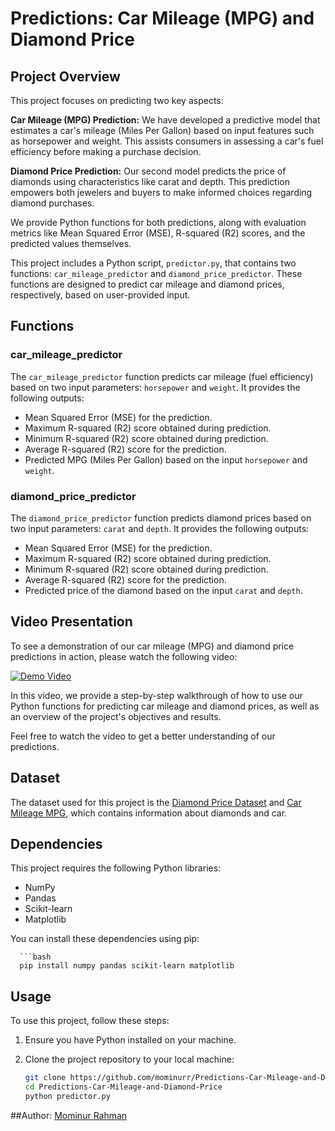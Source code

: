 # Predictions: Car Mileage (MPG) and Diamond Price

## Project Overview

This project focuses on predicting two key aspects:

**Car Mileage (MPG) Prediction:** We have developed a predictive model that estimates a car's mileage (Miles Per Gallon) based on input features such as horsepower and weight. This assists consumers in assessing a car's fuel efficiency before making a purchase decision.

**Diamond Price Prediction:** Our second model predicts the price of diamonds using characteristics like carat and depth. This prediction empowers both jewelers and buyers to make informed choices regarding diamond purchases.

We provide Python functions for both predictions, along with evaluation metrics like Mean Squared Error (MSE), R-squared (R2) scores, and the predicted values themselves.



This project includes a Python script, `predictor.py`, that contains two functions: `car_mileage_predictor` and `diamond_price_predictor`. These functions are designed to predict car mileage and diamond prices, respectively, based on user-provided input.

## Functions

### car_mileage_predictor

The `car_mileage_predictor` function predicts car mileage (fuel efficiency) based on two input parameters: `horsepower` and `weight`. It provides the following outputs:

- Mean Squared Error (MSE) for the prediction.
- Maximum R-squared (R2) score obtained during prediction.
- Minimum R-squared (R2) score obtained during prediction.
- Average R-squared (R2) score for the prediction.
- Predicted MPG (Miles Per Gallon) based on the input `horsepower` and `weight`.

### diamond_price_predictor

The `diamond_price_predictor` function predicts diamond prices based on two input parameters: `carat` and `depth`. It provides the following outputs:

- Mean Squared Error (MSE) for the prediction.
- Maximum R-squared (R2) score obtained during prediction.
- Minimum R-squared (R2) score obtained during prediction.
- Average R-squared (R2) score for the prediction.
- Predicted price of the diamond based on the input `carat` and `depth`.

## Video Presentation

To see a demonstration of our car mileage (MPG) and diamond price predictions in action, please watch the following video:

[![Demo Video](https://i9.ytimg.com/vi_webp/Mp3yaym5cF4/sddefault.webp?v=65204b5f&sqp=CKCWgakG&rs=AOn4CLD3j-hIva98bQK5S1O4asioqGhw4g)](https://youtu.be/Mp3yaym5cF4)

In this video, we provide a step-by-step walkthrough of how to use our Python functions for predicting car mileage and diamond prices, as well as an overview of the project's objectives and results.

Feel free to watch the video to get a better understanding of our predictions.

## Dataset

The dataset used for this project is the [Diamond Price Dataset](https://cf-courses-data.s3.us.cloud-object-storage.appdomain.cloud/IBM-BD0231EN-SkillsNetwork/datasets/diamonds.csv) and [Car Mileage MPG](https://cf-courses-data.s3.us.cloud-object-storage.appdomain.cloud/IBM-BD0231EN-SkillsNetwork/datasets/mpg.csv), which contains information about diamonds and car.

## Dependencies

This project requires the following Python libraries:

- NumPy
- Pandas
- Scikit-learn
- Matplotlib

You can install these dependencies using pip:

      ```bash
      pip install numpy pandas scikit-learn matplotlib


## Usage

To use this project, follow these steps:

1. Ensure you have Python installed on your machine.
2. Clone the project repository to your local machine:

   ```bash
   git clone https://github.com/mominurr/Predictions-Car-Mileage-and-Diamond-Price.git
   cd Predictions-Car-Mileage-and-Diamond-Price
   python predictor.py

##Author:
[Mominur Rahman](https://github.com/mominurr)
